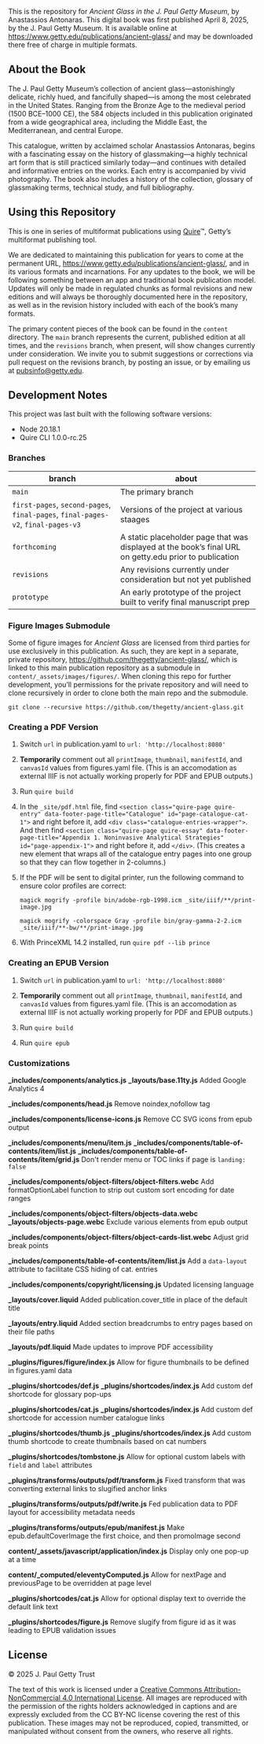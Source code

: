 This is the repository for *Ancient Glass in the J. Paul Getty Museum*, by Anastassios Antonaras. This digital book was first published April 8, 2025, by the J. Paul Getty Museum. It is available online at https://www.getty.edu/publications/ancient-glass/ and may be downloaded there free of charge in multiple formats.

## About the Book

The J. Paul Getty Museum’s collection of ancient glass—astonishingly delicate, richly hued, and fancifully shaped—is among the most celebrated in the United States. Ranging from the Bronze Age to the medieval period (1500 BCE–1000 CE), the 584 objects included in this publication originated from a wide geographical area, including the Middle East, the Mediterranean, and central Europe.

This catalogue, written by acclaimed scholar Anastassios Antonaras, begins with a fascinating essay on the history of glassmaking—a highly technical art form that is still practiced similarly today—and continues with detailed and informative entries on the works. Each entry is accompanied by vivid photography. The book also includes a history of the collection, glossary of glassmaking terms, technical study, and full bibliography.

## Using this Repository

This is one in series of multiformat publications using [Quire](http://quire.getty.edu)™, Getty’s multiformat publishing tool. 

We are dedicated to maintaining this publication for years to come at the permanent URL, https://www.getty.edu/publications/ancient-glass/, and in its various formats and incarnations. For any updates to the book, we will be following something between an app and traditional book publication model. Updates will only be made in regulated chunks as formal revisions and new editions and will always be thoroughly documented here in the repository, as well as in the revision history included with each of the book’s many formats.

The primary content pieces of the book can be found in the `content` directory. The `main` branch represents the current, published edition at all times, and the `revisions` branch, when present, will show changes currently under consideration. We invite you to submit suggestions or corrections via pull request on the revisions branch, by posting an issue, or by emailing us at [pubsinfo@getty.edu](mailto:pubsinfo@getty.edu).

## Development Notes

This project was last built with the following software versions:

- Node 20.18.1
- Quire CLI 1.0.0-rc.25

### Branches

| branch | about |
| --- | --- |
| `main` | The primary branch |
| `first-pages`, `second-pages`, `final-pages`, `final-pages-v2`, `final-pages-v3` | Versions of the project at various staages |
| `forthcoming` | A static placeholder page that was displayed at the book’s final URL on getty.edu prior to publication |
| `revisions` | Any revisions currently under consideration but not yet published |
| `prototype` | An early prototype of the project built to verify final manuscript prep |

### Figure Images Submodule

Some of figure images for *Ancient Glass* are licensed from third parties for use exclusively in this publication. As such, they are kept in a separate, private repository, https://github.com/thegetty/ancient-glass/, which is linked to this main publication repository as a submodule in `content/_assets/images/figures/`. When cloning this repo for further development, you’ll permissions for the private repository and will need to clone recursively in order to clone both the main repo and the submodule.

```
git clone --recursive https://github.com/thegetty/ancient-glass.git
```

### Creating a PDF Version

1. Switch `url` in publication.yaml to `url: 'http://localhost:8080'`

2. **Temporarily** comment out all `printImage`, `thumbnail`, `manifestId`, and `canvasId` values from figures.yaml file. (This is an accomodation as external IIIF is not actually working properly for PDF and EPUB outputs.)

3. Run `quire build`

4. In the `_site/pdf.html` file, find `<section class="quire-page quire-entry" data-footer-page-title="Catalogue" id="page-catalogue-cat-1">` and right before it, add `<div class="catalogue-entries-wrapper">`. And then find `<section class="quire-page quire-essay" data-footer-page-title="Appendix 1. Noninvasive Analytical Strategies" id="page-appendix-1">` and right before it, add `</div>`. (This creates a new element that wraps all of the catalogue entry pages into one group so that they can flow together in 2-columns.)  

5. If the PDF will be sent to digital printer, run the following command to ensure color profiles are correct:

    ```
    magick mogrify -profile bin/adobe-rgb-1998.icm _site/iiif/**/print-image.jpg
    ```

    ```
    magick mogrify -colorspace Gray -profile bin/gray-gamma-2-2.icm _site/iiif/**-bw/**/print-image.jpg
    ```

6. With PrinceXML 14.2 installed, run `quire pdf --lib prince`

### Creating an EPUB Version

1. Switch `url` in publication.yaml to `url: 'http://localhost:8080'`

2. **Temporarily** comment out all `printImage`, `thumbnail`, `manifestId`, and `canvasId` values from figures.yaml file. (This is an accomodation as external IIIF is not actually working properly for PDF and EPUB outputs.)

3. Run `quire build`

4. Run `quire epub`

### Customizations

**_includes/components/analytics.js**
**_layouts/base.11ty.js**
Added Google Analytics 4

**_includes/components/head.js**
Remove noindex,nofollow tag

**_includes/components/license-icons.js**
Remove CC SVG icons from epub output

**_includes/components/menu/item.js**
**_includes/components/table-of-contents/item/list.js**
**_includes/components/table-of-contents/item/grid.js**
Don't render menu or TOC links if page is `landing: false`

**_includes/components/object-filters/object-filters.webc**
Add formatOptionLabel function to strip out custom sort encoding for date ranges

**_includes/components/object-filters/objects-data.webc**
**_layouts/objects-page.webc**
Exclude various elements from epub output

**_includes/components/object-filters/object-cards-list.webc**
Adjust grid break points

**_includes/components/table-of-contents/item/list.js**
Add a `data-layout` attribute to facilitate CSS hiding of cat. entries

**_includes/components/copyright/licensing.js** 
Updated licensing language

**_layouts/cover.liquid**
Added publication.cover_title in place of the default title

**_layouts/entry.liquid**
Added section breadcrumbs to entry pages based on their file paths

**_layouts/pdf.liquid**
Made updates to improve PDF accessibility

**_plugins/figures/figure/index.js**
Allow for figure thumbnails to be defined in figures.yaml data

**_plugins/shortcodes/def.js**
**_plugins/shortcodes/index.js**
Add custom def shortcode for glossary pop-ups

**_plugins/shortcodes/cat.js**
**_plugins/shortcodes/index.js**
Add custom def shortcode for accession number catalogue links

**_plugins/shortcodes/thumb.js**
**_plugins/shortcodes/index.js**
Add custom thumb shortcode to create thumbnails based on cat numbers

**_plugins/shortcodes/tombstone.js**
Allow for optional custom labels with `field` and `label` attributes

**_plugins/transforms/outputs/pdf/transform.js**
Fixed transform that was converting external links to slugified anchor links

**_plugins/transforms/outputs/pdf/write.js**
Fed publication data to PDF layout for accessibility metadata needs

**_plugins/transforms/outputs/epub/manifest.js**
Make epub.defaultCoverImage the first choice, and then promoImage second

**content/_assets/javascript/application/index.js**
Display only one pop-up at a time

**content/_computed/eleventyComputed.js**
Allow for nextPage and previousPage to be overridden at page level

**_plugins/shortcodes/cat.js**
Allow for optional display text to override the default link text

**_plugins/shortcodes/figure.js**
Remove slugify from figure id as it was leading to EPUB validation issues

## License

© 2025 J. Paul Getty Trust

The text of this work is licensed under a <a href="https://creativecommons.org/licenses/by-nc/4.0/" target="_blank" rel="license">Creative Commons Attribution-NonCommercial 4.0 International License</a>. All images are reproduced with the permission of the rights holders acknowledged in captions and are expressly excluded from the CC BY-NC license covering the rest of this publication. These images may not be reproduced, copied, transmitted, or manipulated without consent from the owners, who reserve all rights. 